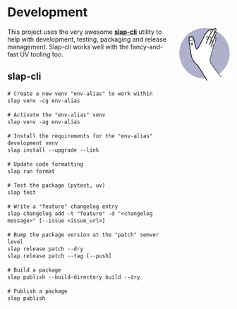 # Development

<img src="https://github.com/NiklasRosenstein/slap/raw/develop/.github/assets/logo.svg" style="height: 120px; float: right; margin-left: 24px; margin-bottom: 24px">

This project uses the very awesome **[slap-cli](https://niklasrosenstein.github.io/slap/)** utility to help with 
development, testing, packaging and release management.  Slap-cli works well with the fancy-and-fast UV tooling too. 

## slap-cli
```shell
# Create a new venv "env-alias" to work within
slap venv -cg env-alias

# Activate the "env-alias" venv
slap venv -ag env-alias

# Install the requirements for the "env-alias" development venv
slap install --upgrade --link

# Update code formatting
slap run format

# Test the package (pytest, uv)
slap test

# Write a "feature" changelog entry
slap changelog add -t "feature" -d "<changelog message>" [--issue <issue_url>]

# Bump the package version at the "patch" semver level
slap release patch --dry
slap release patch --tag [--push]

# Build a package
slap publish --build-directory build --dry

# Publish a package
slap publish
```
